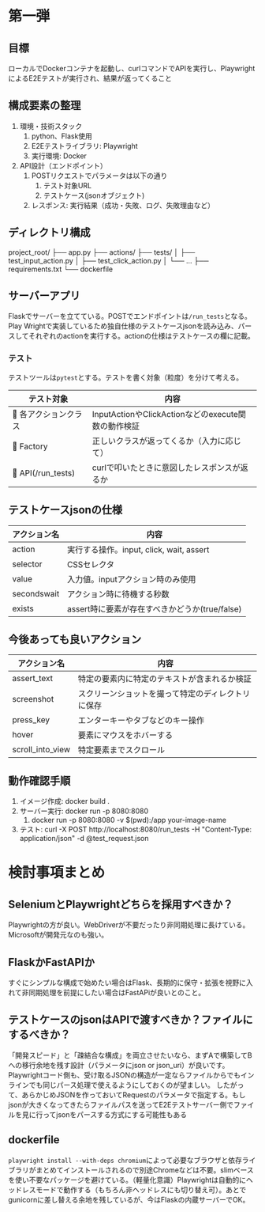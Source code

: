 # 第一弾
## 目標
ローカルでDockerコンテナを起動し、curlコマンドでAPIを実行し、PlaywrightによるE2Eテストが実行され、結果が返ってくること
## 構成要素の整理
1. 環境・技術スタック
   1. python、Flask使用
   2. E2Eテストライブラリ: Playwright
   3. 実行環境: Docker
2. API設計（エンドポイント）
   1. POSTリクエストでパラメータは以下の通り
      1. テスト対象URL
      2. テストケース(jsonオブジェクト)
   2. レスポンス: 実行結果（成功・失敗、ログ、失敗理由など）
## ディレクトリ構成
project_root/
├── app.py
├── actions/
├── tests/
│   ├── test_input_action.py
│   ├── test_click_action.py
│   └── ...
├── requirements.txt
└── dockerfile

## サーバーアプリ
Flaskでサーバーを立てている。POSTでエンドポイントは`/run_tests`となる。Play Wrightで実装しているため独自仕様のテストケースjsonを読み込み、パースしてそれぞれのactionを実行する。actionの仕様はテストケースの欄に記載。
### テスト
テストツールは`pytest`とする。テストを書く対象（粒度）を分けて考える。

|      テスト対象     | 内容 |
| ------------------ | ----- |
| 🔹 各アクションクラス | InputActionやClickActionなどのexecute関数の動作検証 |
| 🔹 Factory         | 正しいクラスが返ってくるか（入力に応じて） |
| 🔸 API(/run_tests) | curlで叩いたときに意図したレスポンスが返るか |

## テストケースjsonの仕様
| アクション名 |     内容     |
| ------------ | ------------- |
| action       | 実行する操作。input, click, wait, assert |
| selector     | CSSセレクタ |
| value        | 入力値。inputアクション時のみ使用 |
| secondswait  | アクション時に待機する秒数 |
| exists       | assert時に要素が存在すべきかどうか(true/false) |
## 今後あっても良いアクション
|     アクション名   |     内容     |
| ---------------- | ------------- |
| assert_text      | 特定の要素内に特定のテキストが含まれるか検証 |
| screenshot       | スクリーンショットを撮って特定のディレクトリに保存 |
| press_key        | エンターキーやタブなどのキー操作 |
| hover            | 要素にマウスをホバーする |
| scroll_into_view | 特定要素までスクロール |

## 動作確認手順
1. イメージ作成: docker build .
2. サーバー実行: docker run -p 8080:8080
   1. docker run -p 8080:8080 -v $(pwd):/app your-image-name
3. テスト: curl -X POST http://localhost:8080/run_tests -H "Content-Type: application/json" -d @test_request.json



# 検討事項まとめ
## SeleniumとPlaywrightどちらを採用すべきか？
Playwrightの方が良い。WebDriverが不要だったり非同期処理に長けている。Microsoftが開発元なのも強い。
## FlaskかFastAPIか
すぐにシンプルな構成で始めたい場合はFlask、長期的に保守・拡張を視野に入れて非同期処理を前提にしたい場合はFastAPiが良いとのこと。
## テストケースのjsonはAPIで渡すべきか？ファイルにするべきか？
「開発スピード」と「疎結合な構成」を両立させたいなら、まずAで構築してBへの移行余地を残す設計（パラメータにjson or json_uri）が良いです。Playwrightコード側も、受け取るJSONの構造が一定ならファイルからでもインラインでも同じパース処理で使えるようにしておくのが望ましい。
したがって、あらかじめJSONを作っておいてRequestのパラメータで指定する。もしjsonが大きくなってきたらファイルパスを送ってE2Eテストサーバー側でファイルを見に行ってjsonをパースする方式にする可能性もある
## dockerfile
`playwright install --with-deps chromium`によって必要なブラウザと依存ライブラリがまとめてインストールされるので別途Chromeなどは不要。slimベースを使い不要なパッケージを避けている。（軽量化意識）Playwrightは自動的にヘッドレスモードで動作する（もちろん非ヘッドレスにも切り替え可）。あとでgunicornに差し替える余地を残しているが、今はFlaskの内蔵サーバーでOK。
